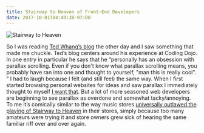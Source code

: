 ```yaml
---
title: Stairway to Heaven of Front-End Developers
date: 2017-10-01T04:49:38-07:00
---
```

![Stairway to Heaven](/blog-v3/assets/stairway.jpg)

So I was reading <a href="https://teds-coding-dojo-experience.blogspot.com" title="Ted Whang’s blog" target="_blank" rel="external">Ted Whang’s blog</a> the other day and I saw something that made me chuckle.  Ted’s blog centers around his experience at Coding Dojo.  In one entry in particular he says that he  “personally has an obsession with parallax scrolling. Even if you don't know what parallax scrolling means, you probably have ran into one and thought to yourself, "man this is really cool". “ I had to laugh because I felt (and still feel) the same way.  When I first started browsing personal websites for ideas and saw parallax I immediately thought to myself <a class="various fancybox.iframe" data-fancybox-title="I want that" href="https://www.youtube.com/embed/0mfSfekiZeE?enablejsapi=1&wmode=opaque&autoplay=1">I want that</a>.  But a lot of more seasoned web developers are beginning to see parallax as overdone and somewhat tacky/annoying.  To me it’s comically similar to the way music stores <a class="various fancybox.iframe" data-fancybox-title="No Stairway to Heaven" href="https://www.youtube.com/embed/RD1KqbDdmuE?enablejsapi=1&wmode=opaque&autoplay=1">universally outlawed the playing of Stairway to Heaven</a> in their stores, simply because too many amateurs were trying it and store owners grew sick of hearing the same familiar riff over and over again.
